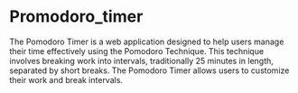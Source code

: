 # Promodoro_timer
The Pomodoro Timer is a web application designed to help users manage their time effectively using the Pomodoro Technique. This technique involves breaking work into intervals, traditionally 25 minutes in length, separated by short breaks. The Pomodoro Timer allows users to customize their work and break intervals.
